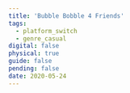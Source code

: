 ```yaml
---
title: 'Bubble Bobble 4 Friends'
tags:
  - platform_switch
  - genre_casual
digital: false
physical: true
guide: false
pending: false
date: 2020-05-24
---
```

